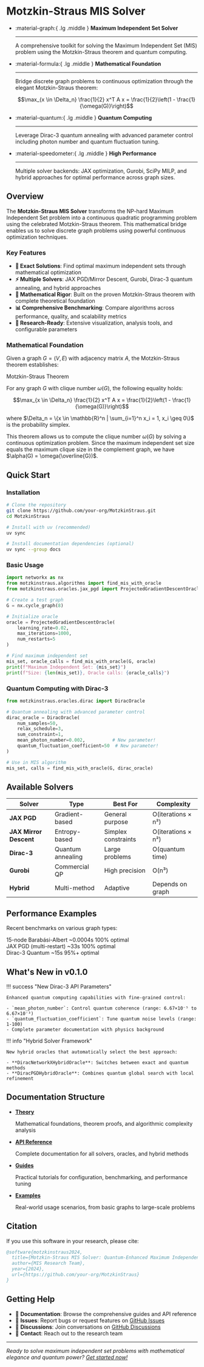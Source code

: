 # Motzkin-Straus MIS Solver

<div class="grid cards" markdown>

-   :material-graph:{ .lg .middle } **Maximum Independent Set Solver**

    ---

    A comprehensive toolkit for solving the Maximum Independent Set (MIS) problem using the Motzkin-Straus theorem and quantum computing.

-   :material-formula:{ .lg .middle } **Mathematical Foundation**

    ---

    Bridge discrete graph problems to continuous optimization through the elegant Motzkin-Straus theorem:

    $$\max_{x \in \Delta_n} \frac{1}{2} x^T A x = \frac{1}{2}\left(1 - \frac{1}{\omega(G)}\right)$$

-   :material-quantum:{ .lg .middle } **Quantum Computing**

    ---

    Leverage Dirac-3 quantum annealing with advanced parameter control including photon number and quantum fluctuation tuning.

-   :material-speedometer:{ .lg .middle } **High Performance**

    ---

    Multiple solver backends: JAX optimization, Gurobi, SciPy MILP, and hybrid approaches for optimal performance across graph sizes.

</div>

## Overview

The **Motzkin-Straus MIS Solver** transforms the NP-hard Maximum Independent Set problem into a continuous quadratic programming problem using the celebrated Motzkin-Straus theorem. This mathematical bridge enables us to solve discrete graph problems using powerful continuous optimization techniques.

### Key Features

- **🎯 Exact Solutions**: Find optimal maximum independent sets through mathematical optimization
- **⚡ Multiple Solvers**: JAX PGD/Mirror Descent, Gurobi, Dirac-3 quantum annealing, and hybrid approaches  
- **🧮 Mathematical Rigor**: Built on the proven Motzkin-Straus theorem with complete theoretical foundation
- **📊 Comprehensive Benchmarking**: Compare algorithms across performance, quality, and scalability metrics
- **🔬 Research-Ready**: Extensive visualization, analysis tools, and configurable parameters

### Mathematical Foundation

Given a graph $G = (V, E)$ with adjacency matrix $A$, the Motzkin-Straus theorem establishes:

<div class="theorem">
<div class="theorem-title">Motzkin-Straus Theorem</div>

For any graph $G$ with clique number $\omega(G)$, the following equality holds:

$$\max_{x \in \Delta_n} \frac{1}{2} x^T A x = \frac{1}{2}\left(1 - \frac{1}{\omega(G)}\right)$$

where $\Delta_n = \{x \in \mathbb{R}^n | \sum_{i=1}^n x_i = 1, x_i \geq 0\}$ is the probability simplex.
</div>

This theorem allows us to compute the clique number $\omega(G)$ by solving a continuous optimization problem. Since the maximum independent set size equals the maximum clique size in the complement graph, we have $\alpha(G) = \omega(\overline{G})$.

## Quick Start

### Installation

```bash
# Clone the repository
git clone https://github.com/your-org/MotzkinStraus.git
cd MotzkinStraus

# Install with uv (recommended)
uv sync

# Install documentation dependencies (optional)
uv sync --group docs
```

### Basic Usage

```python
import networkx as nx
from motzkinstraus.algorithms import find_mis_with_oracle
from motzkinstraus.oracles.jax_pgd import ProjectedGradientDescentOracle

# Create a test graph
G = nx.cycle_graph(8)

# Initialize oracle
oracle = ProjectedGradientDescentOracle(
    learning_rate=0.02,
    max_iterations=1000,
    num_restarts=5
)

# Find maximum independent set
mis_set, oracle_calls = find_mis_with_oracle(G, oracle)
print(f"Maximum Independent Set: {mis_set}")
print(f"Size: {len(mis_set)}, Oracle calls: {oracle_calls}")
```

### Quantum Computing with Dirac-3

```python
from motzkinstraus.oracles.dirac import DiracOracle

# Quantum annealing with advanced parameter control
dirac_oracle = DiracOracle(
    num_samples=50,
    relax_schedule=3,
    sum_constraint=1,
    mean_photon_number=0.002,          # New parameter!
    quantum_fluctuation_coefficient=50  # New parameter!
)

# Use in MIS algorithm
mis_set, calls = find_mis_with_oracle(G, dirac_oracle)
```

## Available Solvers

| Solver | Type | Best For | Complexity |
|--------|------|----------|------------|
| **JAX PGD** | Gradient-based | General purpose | <span class="complexity quadratic">O(iterations × n²)</span> |
| **JAX Mirror Descent** | Entropy-based | Simplex constraints | <span class="complexity quadratic">O(iterations × n²)</span> |
| **Dirac-3** | Quantum annealing | Large problems | <span class="complexity polynomial">O(quantum time)</span> |
| **Gurobi** | Commercial QP | High precision | <span class="complexity polynomial">O(n³)</span> |
| **Hybrid** | Multi-method | Adaptive | <span class="complexity polynomial">Depends on graph</span> |

## Performance Examples

Recent benchmarks on various graph types:

<div class="benchmark-result">
<span class="benchmark-name">15-node Barabási-Albert</span>
<span class="benchmark-time">~0.0004s</span>
<span class="benchmark-quality">100% optimal</span>
</div>

<div class="benchmark-result">
<span class="benchmark-name">JAX PGD (multi-restart)</span>
<span class="benchmark-time">~33s</span>
<span class="benchmark-quality">100% optimal</span>
</div>

<div class="benchmark-result">
<span class="benchmark-name">Dirac-3 Quantum</span>
<span class="benchmark-time">~15s</span>
<span class="benchmark-quality">95%+ optimal</span>
</div>

## What's New in v0.1.0

!!! success "New Dirac-3 API Parameters"

    Enhanced quantum computing capabilities with fine-grained control:
    
    - `mean_photon_number`: Control quantum coherence (range: 6.67×10⁻⁵ to 6.67×10⁻³)
    - `quantum_fluctuation_coefficient`: Tune quantum noise levels (range: 1-100)
    - Complete parameter documentation with physics background

!!! info "Hybrid Solver Framework"

    New hybrid oracles that automatically select the best approach:
    
    - **DiracNetworkXHybridOracle**: Switches between exact and quantum methods
    - **DiracPGDHybridOracle**: Combines quantum global search with local refinement

## Documentation Structure

<div class="grid cards" markdown>

-   **[Theory](theory/motzkin-straus.md)**
    
    Mathematical foundations, theorem proofs, and algorithmic complexity analysis

-   **[API Reference](api/oracles/overview.md)**
    
    Complete documentation for all solvers, oracles, and hybrid methods

-   **[Guides](guides/dirac-configuration.md)**
    
    Practical tutorials for configuration, benchmarking, and performance tuning

-   **[Examples](examples/basic-usage.md)**
    
    Real-world usage scenarios, from basic graphs to large-scale problems

</div>

## Citation

If you use this software in your research, please cite:

```bibtex
@software{motzkinstraus2024,
  title={Motzkin-Straus MIS Solver: Quantum-Enhanced Maximum Independent Set Solutions},
  author={MIS Research Team},
  year={2024},
  url={https://github.com/your-org/MotzkinStraus}
}
```

## Getting Help

- 📖 **Documentation**: Browse the comprehensive guides and API reference
- 🐛 **Issues**: Report bugs or request features on [GitHub Issues](https://github.com/your-org/MotzkinStraus/issues)
- 💬 **Discussions**: Join conversations on [GitHub Discussions](https://github.com/your-org/MotzkinStraus/discussions)
- 📧 **Contact**: Reach out to the research team

---

*Ready to solve maximum independent set problems with mathematical elegance and quantum power? [Get started now!](getting-started/installation.md)*
